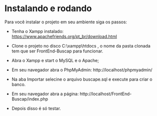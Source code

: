 # Instalando e rodando

Para você instalar o projeto em seu ambiente siga os passos:

- Tenha o Xampp instalado: https://www.apachefriends.org/pt_br/download.html

- Clone o projeto no disco C:\xampp\htdocs , o nome da pasta clonada tem que ser FrontEnd-Buscap para funcionar.

- Abra o Xampp e start o MySQL e o Apache;

- Em seu navegador abra o PhpMyAdmin: http://localhost/phpmyadmin/
 
- Na aba Importar selecine o arquivo buscape.sql e execute para criar o banco.

- Em seu navegador abra a página: http://localhost/FrontEnd-Buscap/index.php 

- Depois disso é só testar.





